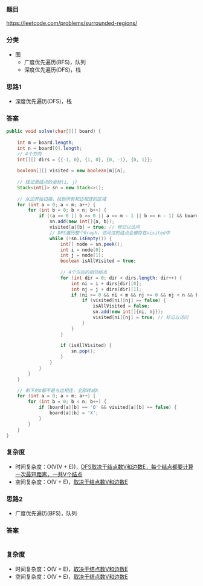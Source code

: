 ### 题目
https://leetcode.com/problems/surrounded-regions/

### 分类
* 图
    * 广度优先遍历(BFS)，队列
    * 深度优先遍历(DFS)，栈

### 思路1
* 深度优先遍历(DFS)，栈

### 答案
```java
public void solve(char[][] board) {
    
    int m = board.length;
    int n = board[0].length;
    // 4个方向
    int[][] dirs = {{-1, 0}, {1, 0}, {0, -1}, {0, 1}};
    
    boolean[][] visited = new boolean[m][n];
    
    // 栈记录结点的坐标(i, j)
    Stack<int[]> sn = new Stack<>();
    
    // 从边开始扫描，找到所有和边相连的区域
    for (int a = 0; a < m; a++) {
        for (int b = 0; b < n; b++) {
            if ((a == 0 || b == 0 || a == m - 1 || b == n - 1) && board[a][b] == 'O' && visited[a][b] == false) {
                sn.add(new int[]{a, b});
                visited[a][b] = true; // 标记以访问
                // DFS遍历整个Graph，访问过的结点会被存在visited中
                while (!sn.isEmpty()) {
                    int[] node = sn.peek();
                    int i = node[0];
                    int j = node[1];
                    boolean isAllVisited = true;
                    
                    // 4个方向的相邻结点
                    for (int dir = 0; dir < dirs.length; dir++) {
                        int ni = i + dirs[dir][0];
                        int nj = j + dirs[dir][1];
                        if (ni >= 0 && ni < m && nj >= 0 && nj < n && board[ni][nj] == 'O') {
                            if (visited[ni][nj] == false) {
                                isAllVisited = false;
                                sn.add(new int[]{ni, nj});
                                visited[ni][nj] = true; // 标记以访问
                            }
                        }
                    }
                    
                    if (isAllVisited) {
                        sn.pop();
                    }
                }
            }
        }
    }

    // 剩下的O都不是与边相连，全部转成X
    for (int a = 0; a < m; a++) {
        for (int b = 0; b < n; b++) {
            if (board[a][b] == 'O' && visited[a][b] == false) {
                board[a][b] = 'X';
            }
        }
    }
}
```

### 复杂度
* 时间复杂度：O(V(V + E))，[DFS取决于结点数V和边数E，每个结点都要计算一次最短距离，一共V个结点](https://github.com/HolmesJJ/CS2040S-Data-Structures-and-Algorithms/wiki/Breadth-First-Search(BFS)-and-Depth-First-Search(DFS))
* 空间复杂度：O(V + E)，[取决于结点数V和边数E](https://github.com/HolmesJJ/CS2040S-Data-Structures-and-Algorithms/wiki/Breadth-First-Search(BFS)-and-Depth-First-Search(DFS))

### 思路2
* 广度优先遍历(BFS)，队列

### 答案
```java
```

### 复杂度
* 时间复杂度：O(V + E)，[取决于结点数V和边数E](https://github.com/HolmesJJ/CS2040S-Data-Structures-and-Algorithms/wiki/Breadth-First-Search(BFS)-and-Depth-First-Search(DFS))
* 空间复杂度：O(V + E)，[取决于结点数V和边数E](https://github.com/HolmesJJ/CS2040S-Data-Structures-and-Algorithms/wiki/Breadth-First-Search(BFS)-and-Depth-First-Search(DFS))
